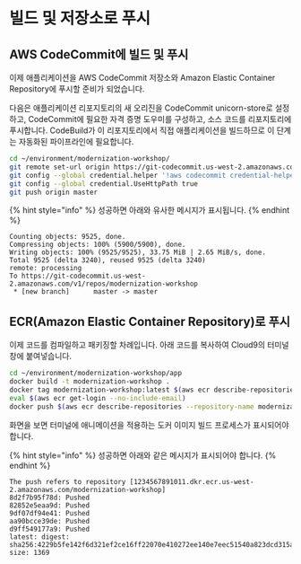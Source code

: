 # 빌드 및 저장소로 푸시

## AWS CodeCommit에 빌드 및 푸시

이제 애플리케이션을 AWS CodeCommit 저장소와 Amazon Elastic Container Repository에 푸시할 준비가 되었습니다.

다음은 애플리케이션 리포지토리의 새 오리진을 CodeCommit unicorn-store로 설정하고, CodeCommit에 필요한 자격 증명 도우미를 구성하고, 소스 코드를 리포지토리에 푸시합니다. CodeBuild가 이 리포지토리에서 직접 애플리케이션을 빌드하므로 이 단계는 자동화된 파이프라인에 필요합니다.

```bash
cd ~/environment/modernization-workshop/
git remote set-url origin https://git-codecommit.us-west-2.amazonaws.com/v1/repos/modernization-workshop
git config --global credential.helper '!aws codecommit credential-helper $@'
git config --global credential.UseHttpPath true
git push origin master
```

{% hint style="info" %}
성공하면 아래와 유사한 메시지가 표시됩니다.
{% endhint %}

```
Counting objects: 9525, done.
Compressing objects: 100% (5900/5900), done.
Writing objects: 100% (9525/9525), 33.75 MiB | 2.65 MiB/s, done.
Total 9525 (delta 3240), reused 9525 (delta 3240)
remote: processing 
To https://git-codecommit.us-west-2.amazonaws.com/v1/repos/modernization-workshop
 * [new branch]      master -> master
```

## ECR(Amazon Elastic Container Repository)로 푸시

이제 코드를 컴파일하고 패키징할 차례입니다. 아래 코드를 복사하여 Cloud9의 터미널 창에 붙여넣습니다.

```bash
cd ~/environment/modernization-workshop/app
docker build -t modernization-workshop .
docker tag modernization-workshop:latest $(aws ecr describe-repositories --repository-name modernization-workshop --query=repositories[0].repositoryUri --output=text):latest
eval $(aws ecr get-login --no-include-email)
docker push $(aws ecr describe-repositories --repository-name modernization-workshop --query=repositories[0].repositoryUri --output=text):latest
```

화면을 보면 터미널에 애니메이션을 적용하는 도커 이미지 빌드 프로세스가 표시되어야 합니다.

{% hint style="info" %}
성공하면 아래와 같은 메시지가 표시되어야 합니다.
{% endhint %}

```
The push refers to repository [1234567891011.dkr.ecr.us-west-2.amazonaws.com/modernization-workshop]
8d2f7b95f78d: Pushed 
82852e5eaa9d: Pushed 
9df07df94e41: Pushed 
aa90bcce39de: Pushed 
d9ff549177a9: Pushed 
latest: digest: sha256:4229b5fe142f6d321ef2ce16ff22070e410272ee140e7eec51540a823dcd315a size: 1369
```
